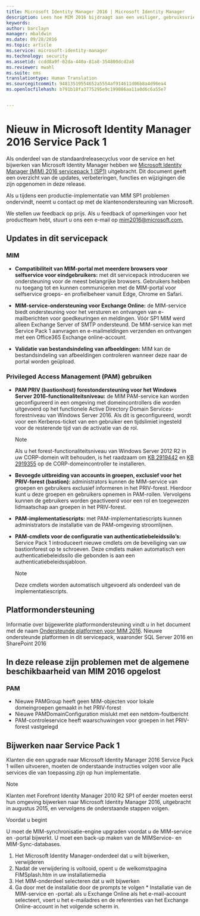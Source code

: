 ```yaml
---
title: Microsoft Identity Manager 2016 | Microsoft Identity Manager
description: Lees hoe MIM 2016 bijdraagt aan een veiliger, gebruiksvriendelijker identiteitsbeheer in de cloud en on-premises.
keywords: 
author: barclayn
manager: mbaldwin
ms.date: 09/28/2016
ms.topic: article
ms.service: microsoft-identity-manager
ms.technology: security
ms.assetid: ccdd8a9f-02da-440a-81a8-354800dcd2a8
ms.reviewer: mwahl
ms.suite: ems
translationtype: Human Translation
ms.sourcegitcommit: 94813519554652a5554af914611d06b8a4d96ea4
ms.openlocfilehash: b791b18fa3775295e9c199086aa11a0d6c6a55e7


---
```

# <a name="whats-new-for-microsoft-identity-manager-2016-service-pack-1"></a>Nieuw in Microsoft Identity Manager 2016 Service Pack 1 #

Als onderdeel van de standaardreleasecyclus voor de service en het bijwerken van Microsoft Identity Manager hebben we [Microsoft Identity Manager (MIM) 2016 servicepack 1 (SP1)](https://msdn.microsoft.com/subscriptions/downloads/?fileid=70212#searchTerm=&Languages=en&PageSize=10&PageIndex=0&FileId=70212) uitgebracht. Dit document geeft een overzicht van de updates, verbeteringen, functies en wijzigingen die zijn opgenomen in deze release.

Als u tijdens een productie-implementatie van MIM SP1 problemen ondervindt, neemt u contact op met de klantenondersteuning van Microsoft.

We stellen uw feedback op prijs. Als u feedback of opmerkingen voor het productteam hebt, stuurt u ons een e-mail op [mim2016@microsoft.com.](mailto:mim2016@microsoft.com)



## <a name="updates-in-this-service-pack"></a>Updates in dit servicepack #

### <a name="mim"></a>MIM

- **Compatibiliteit van MIM-portal met meerdere browsers voor selfservice voor eindgebruikers:** met dit servicepack introduceren we ondersteuning voor de meest belangrijke browsers. Gebruikers hebben nu toegang tot en kunnen communiceren met de MIM-portal voor selfservice groeps- en profielbeheer vanuit Edge, Chrome en Safari.

- **MIM-service-ondersteuning voor Exchange Online:** de MIM-service biedt ondersteuning voor het versturen en ontvangen van e-mailberichten voor goedkeuringen en meldingen. Vóór SP1 MIM werd alleen Exchange Server of SMTP ondersteund. De MIM-service kan met Service Pack 1 aanvragen en e-mailmeldingen verzenden en ontvangen met een Office365 Exchange online-account.

- **Validatie van bestandsindeling van afbeeldingen:** MIM kan de bestandsindeling van afbeeldingen controleren wanneer deze naar de portal worden geüpload.

### <a name="privileged-access-managementpam"></a>Privileged Access Management (PAM) gebruiken

- **PAM PRIV (bastionhost) forestondersteuning voor het Windows Server 2016-functionaliteitsniveau:** de MIM PAM-service kan worden geconfigureerd in een omgeving met domeincontrollers die worden uitgevoerd op het functionele Active Directory Domain Services-forestniveau van Windows Server 2016. Als dit is geconfigureerd, wordt voor een Kerberos-ticket van een gebruiker een tijdslimiet ingesteld voor de resterende tijd van de activatie van de rol.

    >[!Note]
    Als u het forest-functionaliteitsniveau van Windows Server 2012 R2 in uw CORP-domein wilt behouden, is het raadzaam om [KB 2919442](https://support.microsoft.com/en-us/kb/2919442) en [KB 2919355](https://support.microsoft.com/en-us/kb/2919355) op de CORP-domeincontroller te installeren.

- **Bevoegde uitbreiding van accounts in groepen, exclusief voor het PRIV-forest (bastion):** administrators kunnen de MIM-service van groepen en gebruikers exclusief informeren in het PRIV-forest. Hierdoor kunt u deze groepen en gebruikers opnemen in PAM-rollen.  Vervolgens kunnen de gebruikers worden geactiveerd voor een rol en toegewezen lidmaatschap aan groepen in het PRIV-forest.

- **PAM-implementatiescripts:** met PAM-implementatiescripts kunnen administrators de installatie van de PAM-omgeving stroomlijnen.

- **PAM-cmdlets voor de configuratie van authenticatiebeleidssilo’s:** Service Pack 1 introduceert nieuwe cmdlets om de beveiliging van uw bastionforest op te schroeven. Deze cmdlets maken automatisch een authenticatiebeleidssilo die gebonden is aan een authenticatiebeleidssjabloon.

    >[!Note]
    Deze cmdlets worden automatisch uitgevoerd als onderdeel van de implementatiescripts.


## <a name="platform-support"></a>Platformondersteuning
Informatie over bijgewerkte platformondersteuning vindt u in het document met de naam [Ondersteunde platformen voor MIM 2016](/microsoft-identity-manager/plan-design/microsoft-identity-manager-2016-supported-platforms).  Nieuwe ondersteunde platformen in dit servicepack, waaronder SQL Server 2016 en SharePoint 2016

## <a name="issues-fixed-in-this-release-from-mim-2016-general-availability"></a>In deze release zijn problemen met de algemene beschikbaarheid van MIM 2016 opgelost

### <a name="pam"></a>PAM
- Nieuwe PAMGroup heeft geen MIM-objecten voor lokale domeingroepen gemaakt in het PRIV-forest
- Nieuwe PAMDomainConfiguration mislukt met een netdom-foutbericht
- PAM-controleservice heeft waarschuwingen voor groepen in het PRIV-forest vastgelegd

## <a name="how-to-upgrade-to-service-pack-1"></a>Bijwerken naar Service Pack 1

Klanten die een upgrade naar Microsoft Identity Manager 2016 Service Pack 1 willen uitvoeren, moeten de onderstaande instructies volgen voor alle services die van toepassing zijn op hun implementatie.

>[!Note]
>Klanten met Forefront Identity Manager 2010 R2 SP1 of eerder moeten eerst hun omgeving bijwerken naar Microsoft Identity Manager 2016, uitgebracht in augustus 2015, en vervolgens de onderstaande stappen volgen.

Voordat u begint

U moet de MIM-synchronisatie-engine upgraden voordat u de MIM-service en -portal bijwerkt.
U moet een back-up maken van de MIMService- en MIM-Sync-databases.

  1. Het Microsoft Identity Manager-onderdeel dat u wilt bijwerken, verwijderen
  2. Nadat de verwijdering is voltooid, opent u de welkomstpagina FIMSplash.htm in uw installatiemedia
  3. Het MIM-onderdeel selecteren dat u wilt bijwerken
  4. Ga door met de installatie door de prompts te volgen
    * Installatie van de MIM-service en -portal: als u Exchange Online als het e-mail-account selecteert, voert u het e-mailadres en de referenties van het Exchange Online-account in het volgende scherm in.



<!--HONumber=Sep16_HO4-->


